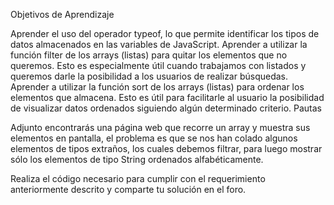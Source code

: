Objetivos de Aprendizaje

Aprender el uso del operador typeof, lo que permite identificar los tipos de datos almacenados en las variables de JavaScript.
Aprender a utilizar la función filter de los arrays (listas) para quitar los elementos que no queremos. Esto es especialmente útil cuando trabajamos con listados y queremos darle la posibilidad a los usuarios de realizar búsquedas.
Aprender a utilizar la función sort de los arrays (listas) para ordenar los elementos que almacena. Esto es útil para facilitarle al usuario la posibilidad de visualizar datos ordenados siguiendo algún determinado criterio.
Pautas

Adjunto encontrarás una página web que recorre un array y muestra sus elementos en pantalla, el problema es que se nos han colado algunos elementos de tipos extraños, los cuales debemos filtrar, para luego mostrar sólo los elementos de tipo String ordenados alfabéticamente.

Realiza el código necesario para cumplir con el requerimiento anteriormente descrito y comparte tu solución en el foro.